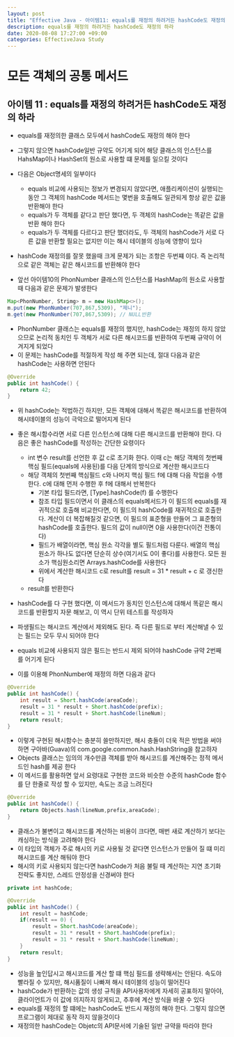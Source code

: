 ```yaml
---
layout: post
title: "Effective Java - 아이템11: equals를 재정의 하려거든 hashCode도 재정의 하라"
description: equals를 재정의 하려거든 hashCode도 재정의 하라
date: 2020-08-08 17:27:00 +09:00
categories: EffectiveJava Study
---
```



# 모든 객체의 공통 메서드

## 아이템 11 : equals를 재정의 하려거든 hashCode도 재정의 하라

- equals를 재정의한 클래스 모두에서 hashCode도 재정의 해야 한다
- 그렇지 않으면 hashCode일반 규약도 어기게 되어 해당 클래스의 인스턴스를 HahsMap이나 HashSet의 원소로 사용할 떄 문제를 일으킬 것이다
- 다음은 Object명세의 일부이다
    * equals 비교에 사용되는 정보가 변경되지 않았다면, 애플리케이션이 실행되는 동안 그 객체의 hashCode 메서드는 몇번을 호출해도 일관되게 항상 같은 값을 반환해야 한다
    * equals가 두 객체를 같다고 판단 했다면, 두 객체의 hashCode는 똑같은 값을 반환 해야 한다
    * equals가 두 객체를 다르다고 판단 했더라도, 두 객체의 hashCode가 서로 다른 값을 반환할 필요는 없지만 이는 해시 테이블의 성능에 영향이 있다

- hashCode 재정의를 잘못 했을때 크게 문제가 되는 조항은 두번쨰 이다. 즉 논리적으로 같은 객체는 같은 해시코드를 반환해야 한다
- 앞선 아이템10의 PhonNumber 클래스의 인스턴스를 HashMap의 원소로 사용할때 다음과 같은 문제가 발생한다

```java
Map<PhonNumber, Strimg> m = new HashMap<>();
m.put(new PhonNumber(707,867,5309), "제니");
m.get(new PhonNumber(707,867,5309); // NULL반환
```

- PhonNumber 클래스는 equals를 재정의 했지만, hashCode는 재정의 하지 않았으므로 논리적 동치인 두 객체가 서로 다른 해시코드를 반환하여 두번째 규약이 어겨지게 되었다
- 이 문제는 hashCode를 적절하게 작성 해 주면 되는데, 절대 다음과 같은 hashCode는 사용하면 안된다

```java
@Override
public int hashCode() {
    return 42;
}
```

- 위 hashCode는 적법하긴 하지만, 모든 객체에 대해서 똑같은 해시코드를 반환하여 해시테이블의 성능이 극악으로 떨어지게 된다
- 좋은 해시함수라면 서로 다른 인스턴스에 대해 다른 해시코드를 반환해야 한다. 다음은 좋은 hashCode를 작성하는 간단한 요령이다
    * int 변수 result를 선언한 후 값 c로 초기화 한다. 이때 c는 해당 객체의 첫번째 핵심 필드(equals에 사용된)를 다음 단계의 방식으로 계산한 해시코드다
    * 해당 객체의 첫번째 핵심필드 c와 나머지 핵심 필드 f에 대해 다음 작업을 수행한다. c에 대해 먼저 수행한 후 f에 대해서 반복한다
        + 기본 타입 필드라면, [Type].hashCode(f) 를 수행한다
        + 참조 타입 필드이면서 이 클래스의 equals메서드가 이 필드의 equals를 재귀적으로 호출해 비교한다면, 이 필드의 hashCode를 재귀적으로 호출한다.
        계산이 더 복잡해질것 같으면, 이 필드의 표준형을 만들어 그 표준형의 hashCode를 호출한다. 필드의 값이 null이면 0을 사용한다(이건 전통이다)
        + 필드가 배열이라면, 핵심 원소 각각을 별도 필드처럼 다룬다. 배열의 핵심 원소가 하나도 없다면 단순히 상수(여기서도 0이 좋다)를 사용한다. 모든 원소가 핵심원소리면 Arrays.hashCode를 사용한다
        + 위에서 계산한 해시코드 c로 result를 result = 31 * result + c 로 갱신한다
    * result를 반환한다

- hashCode를 다 구현 했다면, 이 메서드가 동치인 인스턴스에 대해서 똑같은 해시코드를 반환할지 자문 해보고, 이 역시 단위 테스트를 작성하자
- 파생필드는 해시코드 계산에서 제외해도 된다. 즉 다른 필드로 부터 계산해낼 수 있는 필드는 모두 무시 되어야 한다
- equals 비교에 사용되지 않은 필드는 반드시 제외 되어야 hashCode 규약 2번째를 어기게 된다
- 이를 이용해 PhonNumber에 재정의 하면 다음과 같다

```java
@Override
public int hashCode() {
    int result = Short.hashCode(areaCode);
    result = 31 * result + Short.hashCode(prefix);
    result = 31 * result + Short.hashCode(lineNum);
    return result;
}
```

- 이렇게 구현된 해시함수는 충분히 쓸만하지만, 해시 충돌이 더욱 적은 방법을 써야하면 구아바(Guava)의 com.google.common.hash.HashString을 참고하자
- Objects 클래스는 임의의 개수만큼 객체를 받아 해시코드를 계산해주는 정적 메서드인 hash를 제공 한다
- 이 메서드를 활용하면 앞서 요령대로 구현한 코드와 비슷한 수준의 hashCode 함수를 단 한줄로 작성 할 수 있지만, 속도는 조금 느려진다

```java
@Override
public int hashCode() {
    return Objects.hash(lineNum,prefix,areaCode);
}
```

- 클래스가 불변이고 해시코드를 계산하는 비용이 크다면, 매번 새로 계산하기 보다는 캐싱하는 방식을 고려해야 한다
- 이 타입의 객체가 주로 해시의 키로 사용될 것 같다면 인스턴스가 만들어 질 떄 미리 해시코드를 계산 해둬야 한다
- 해시의 키로 사용되지 않는다면 hashCode가 처음 불릴 때 계산하는 지연 초기화 전략도 좋지만, 스레드 안정성을 신경써야 한다

```java
private int hashCode;

@Override
public int hashCode() {
    int result = hashCode;
    if(result == 0) {
        result = Short.hashCode(areaCode);
        result = 31 * result + Short.hashCode(prefix);
        result = 31 * result + Short.hashCode(lineNum);
    }
    return result;
}
```

- 성능을 높인답시고 해시코드를 계산 할 떄 핵심 필드를 생략해서는 안된다. 속도야 빨라질 수 있지만, 해시품질이 나빠져 해시 테이블의 성능이 떨어진다
- hashCode가 반환하는 값의 생성 규칙을 API사용자에게 자세히 공표하지 말아야, 클라이언트가 이 값에 의지하지 않게되고, 추후에 계산 방식을 바꿀 수 있다
- equals를 재정의 할 떄에는 hashCode도 반드시 재정의 해야 한다. 그렇지 않으면 프로그램이 제대로 동작 하지 않을것이다
- 재정의한 hashCode는 Objetc의 API문서에 기술된 일반 규약을 따라야 한다
